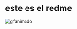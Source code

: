 # este es  el redme

![gifanimado](https://user-images.githubusercontent.com/49913741/113800447-f3cf5480-9724-11eb-90ee-8b513b6dc186.gif)
